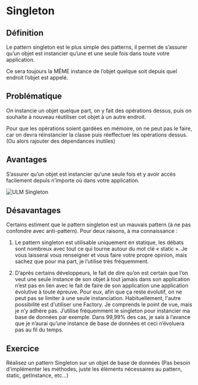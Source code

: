 # Singleton

## Définition
Le pattern singleton est le plus simple des patterns, il permet de s’assurer qu’un objet est instancier qu’une et une seule fois dans toute votre application.

Ce sera toujours la MÊME instance de l’objet quelque soit depuis quel endroit l’objet est appelé. 

## Problématique

On instancie un objet quelque part, on y fait des opérations dessus, puis on souhaite à nouveau réutiliser cet objet à un autre endroit.

Pour que les opérations soient gardées en mémoire, on ne peut pas le faire, car on devra réinstancier la classe puis réeffectuer les opérations dessus. (Ou alors rajouter des dépendances inutiles)

## Avantages

S’assurer qu’un objet est instancier qu’une seule fois et y avoir accès facilement depuis n’importe où dans votre application. 

![ULM Singleton](https://raw.githubusercontent.com/kbrdn1/Design-Patterns-TS/main/assets/ULM-Singleton.png)

## Désavantages

Certains estiment que le pattern singleton est un mauvais pattern (à ne pas confondre avec anti-pattern). Pour deux raisons, à ma connaissance :

  1. Le pattern singleton est utilisable uniquement en statique, les débats sont nombreux avec tout ce qui tourne autour du mot clé « static ». Je vous laisserai vous renseigner et vous faire votre propre opinion, mais sachez que pour ma part, je l’utilise très fréquemment.

  2. D’après certains développeurs, le fait de dire qu’on est certain que l’on veut une seule instance de son objet à tout jamais dans son application n’est pas en lien avec le fait de faire de son application une application évolutive à toute épreuve. Pour eux, afin que ça reste évolutif, on ne peut pas se limiter à une seule instanciation. Habituellement, l'autre possibilité est d'utiliser une Factory. Je comprends le point de vue, mais je n’y adhère pas. J’utilise fréquemment le singleton pour instancier ma base de données par exemple. Dans 99,99% des cas, je sais à l’avance que je n’aurai qu’une instance de base de données et ceci n’évoluera pas au fil du temps.
  
  ## Exercice
  
  Réalisez un pattern Singleton sur un objet de base de données (Pas besoin d'implémenter les méthodes, juste les éléments nécessaires au pattern, static, getInstance, etc...)